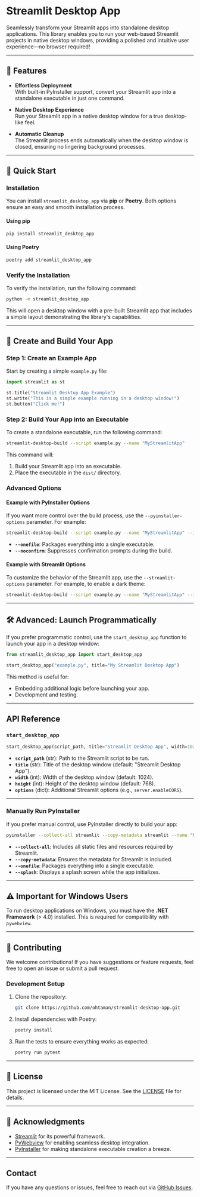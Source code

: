# Streamlit Desktop App

Seamlessly transform your Streamlit apps into standalone desktop applications. This library enables you to run your web-based Streamlit projects in native desktop windows, providing a polished and intuitive user experience—no browser required!

---

## 🚀 Features

- **Effortless Deployment**  
  With built-in PyInstaller support, convert your Streamlit app into a standalone executable in just one command.

- **Native Desktop Experience**  
  Run your Streamlit app in a native desktop window for a true desktop-like feel.

- **Automatic Cleanup**  
  The Streamlit process ends automatically when the desktop window is closed, ensuring no lingering background processes.

---

## 📖 Quick Start

### Installation

You can install `streamlit_desktop_app` via **pip** or **Poetry**. Both options ensure an easy and smooth installation process.

#### Using pip

```bash
pip install streamlit_desktop_app
```

#### Using Poetry

```bash
poetry add streamlit_desktop_app
```

### Verify the Installation

To verify the installation, run the following command:

```bash
python -m streamlit_desktop_app
```

This will open a desktop window with a pre-built Streamlit app that includes a simple layout demonstrating the library's capabilities.

---

## 🎨 Create and Build Your App

### Step 1: Create an Example App

Start by creating a simple `example.py` file:

```python
import streamlit as st

st.title("Streamlit Desktop App Example")
st.write("This is a simple example running in a desktop window!")
st.button("Click me!")
```

### Step 2: Build Your App into an Executable

To create a standalone executable, run the following command:

```bash
streamlit-desktop-build --script example.py --name "MyStreamlitApp"
```

This command will:

1. Build your Streamlit app into an executable.
2. Place the executable in the `dist/` directory.

### Advanced Options

#### Example with PyInstaller Options

If you want more control over the build process, use the `--pyinstaller-options` parameter. For example:

```bash
streamlit-desktop-build --script example.py --name "MyStreamlitApp" --icon path/to/icon.ico --pyinstaller-options --onefile --noconfirm
```

- **`--onefile`**: Packages everything into a single executable.
- **`--noconfirm`**: Suppresses confirmation prompts during the build.

#### Example with Streamlit Options

To customize the behavior of the Streamlit app, use the `--streamlit-options` parameter. For example, to enable a dark theme:

```bash
streamlit-desktop-build --script example.py --name "MyStreamlitApp" --icon path/to/icon.ico --streamlit-options --theme.base=dark
```

---

## 🛠 Advanced: Launch Programmatically

If you prefer programmatic control, use the `start_desktop_app` function to launch your app in a desktop window:

```python
from streamlit_desktop_app import start_desktop_app

start_desktop_app("example.py", title="My Streamlit Desktop App")
```

This method is useful for:

- Embedding additional logic before launching your app.
- Development and testing.

---

## API Reference

### `start_desktop_app`

```python
start_desktop_app(script_path, title="Streamlit Desktop App", width=1024, height=768, options=None)
```

- **`script_path`** (str): Path to the Streamlit script to be run.
- **`title`** (str): Title of the desktop window (default: "Streamlit Desktop App").
- **`width`** (int): Width of the desktop window (default: 1024).
- **`height`** (int): Height of the desktop window (default: 768).
- **`options`** (dict): Additional Streamlit options (e.g., `server.enableCORS`).

---

### Manually Run PyInstaller

If you prefer manual control, use PyInstaller directly to build your app:

```bash
pyinstaller --collect-all streamlit --copy-metadata streamlit --name "MyStreamlitApp" --onefile --windowed --splash path/to/splash_image.png -i path/to/icon.ico example.py
```

- **`--collect-all`**: Includes all static files and resources required by Streamlit.
- **`--copy-metadata`**: Ensures the metadata for Streamlit is included.
- **`--onefile`**: Packages everything into a single executable.
- **`--splash`**: Displays a splash screen while the app initializes.

---

## ⚠️ Important for Windows Users

To run desktop applications on Windows, you must have the **.NET Framework** (> 4.0) installed. This is required for compatibility with `pywebview`.

---

## 🤝 Contributing

We welcome contributions! If you have suggestions or feature requests, feel free to open an issue or submit a pull request.

### Development Setup

1. Clone the repository:

   ```bash
   git clone https://github.com/ohtaman/streamlit-desktop-app.git
   ```

2. Install dependencies with Poetry:

   ```bash
   poetry install
   ```

3. Run the tests to ensure everything works as expected:

   ```bash
   poetry run pytest
   ```

---

## 📜 License

This project is licensed under the MIT License. See the [LICENSE](LICENSE) file for details.

---

## 🎉 Acknowledgments

- [Streamlit](https://streamlit.io/) for its powerful framework.
- [PyWebview](https://github.com/r0x0r/pywebview) for enabling seamless desktop integration.
- [PyInstaller](https://www.pyinstaller.org/) for making standalone executable creation a breeze.

---

## Contact

If you have any questions or issues, feel free to reach out via [GitHub Issues](https://github.com/ohtaman/streamlit-desktop-app/issues).
